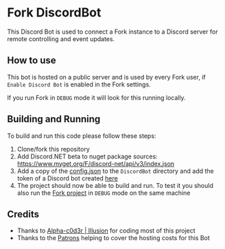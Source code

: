 # Fork DiscordBot

This Discord Bot is used to connect a Fork instance to a Discord server for remote controlling and event updates.

## How to use
This bot is hosted on a public server and is used by every Fork user, if `Enable Discord Bot` is enabled in the Fork settings.

If you run Fork in `DEBUG` mode it will look for this running locally.

## Building and Running
To build and run this code please follow these steps:
 1. Clone/fork this repository
 2. Add Discord.NET beta to nuget package sources: https://www.myget.org/F/discord-net/api/v3/index.json
 3. Add a copy of the [config.json](https://github.com/ForkGG/DiscordBot/blob/main/config.json) to the `DiscordBot` directory and add the token of a Discord bot created [here](https://discord.com/developers/applications)
 4. The project should now be able to build and run. To test it you should also run the [Fork project](https://github.com/ForkGG/Fork) in `DEBUG` mode on the same machine
 
 ## Credits
 - Thanks to [Alpha-c0d3r | Illusion](https://github.com/Alpha-c0d3r) for coding most of this project
 - Thanks to the [Patrons](https://www.patreon.com/forkgg) helping to cover the hosting costs for this Bot
